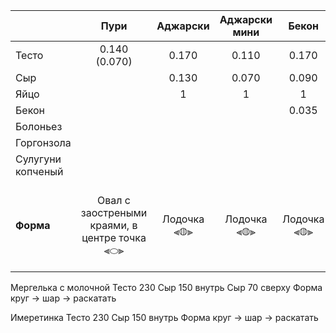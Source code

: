 
|                   |                   **Пури**                    | **Аджарски** | **Аджарски мини** |  **Бекон**  | **Болоньезе** | **Горгонзола** |                  **Горский**                  |     |     |     |     |     |     |     |     |     |
| :---------------- | :-------------------------------------------: | :----------: | :---------------: | :---------: | :-----------: | :------------: | :-------------------------------------------: | --- | --- | --- | --- | --- | --- | --- | --- | --- |
| Тесто             |                 0.140 (0.070)                 |    0.170     |       0.110       |    0.170    |     0.110     |     0.170      |                     0.350                     |     |     |     |     |     |     |     |     |     |
| Сыр               |                                               |    0.130     |       0.070       |    0.090    |     0.040     |     0.090      |                     0.400                     |     |     |     |     |     |     |     |     |     |
| Яйцо              |                                               |      1       |         1         |      1      |               |       1        |                                               |     |     |     |     |     |     |     |     |     |
| Бекон             |                                               |              |                   |    0.035    |               |                |                                               |     |     |     |     |     |     |     |     |     |
| Болоньез          |                                               |              |                   |             |     0.060     |                |                                               |     |     |     |     |     |     |     |     |     |
| Горгонзола        |                                               |              |                   |             |               |     0.035      |                                               |     |     |     |     |     |     |     |     |     |
| Сулугуни копченый |                                               |              |                   |             |               |                |                     0.050                     |     |     |     |     |     |     |     |     |     |
| **Форма**         | Овал с заостреными краями, в центре точка ⫷⬭⫸ | Лодочка ⫷◍⫸  |    Лодочка ⫷◍⫸    | Лодочка ⫷◍⫸ |  Лодочка ⫷◍⫸  |  Лодочка  ⫷◍⫸  | Открытый круг с сыром, края загнуты на 2см. ◯ |     |     |     |     |     |     |     |     |     |



Мергелька с молочной
Тесто 230
Сыр 150 внутрь
Сыр 70 сверху
Форма круг -> шар -> раскатать

Имеретинка
Тесто 230
Сыр 150 внутрь
Форма круг -> шар -> раскатать

